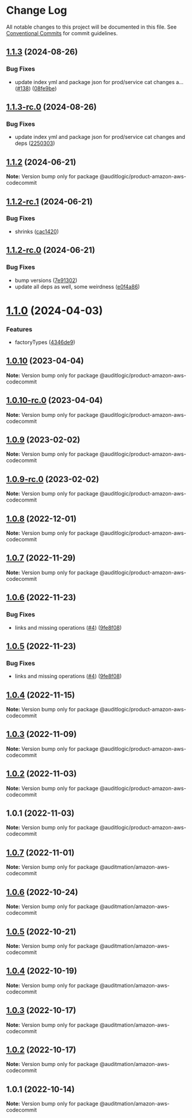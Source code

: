 # Change Log

All notable changes to this project will be documented in this file.
See [Conventional Commits](https://conventionalcommits.org) for commit guidelines.

## [1.1.3](https://github.com/auditlogic/product/compare/@auditlogic/product-amazon-aws-codecommit@1.1.2...@auditlogic/product-amazon-aws-codecommit@1.1.3) (2024-08-26)


### Bug Fixes

* update index yml and package json for prod/service cat changes a… ([#138](https://github.com/auditlogic/product/issues/138)) ([08fe9be](https://github.com/auditlogic/product/commit/08fe9beb1c8457462a19bc69caa02e6212d97e1a))





## [1.1.3-rc.0](https://github.com/auditlogic/product/compare/@auditlogic/product-amazon-aws-codecommit@1.1.2...@auditlogic/product-amazon-aws-codecommit@1.1.3-rc.0) (2024-08-26)


### Bug Fixes

* update index yml and package json for prod/service cat changes and deps ([2250303](https://github.com/auditlogic/product/commit/225030363a363608240135b7ebed386b28f01e4b))





## [1.1.2](https://github.com/auditlogic/product/compare/@auditlogic/product-amazon-aws-codecommit@1.1.2-rc.1...@auditlogic/product-amazon-aws-codecommit@1.1.2) (2024-06-21)

**Note:** Version bump only for package @auditlogic/product-amazon-aws-codecommit





## [1.1.2-rc.1](https://github.com/auditlogic/product/compare/@auditlogic/product-amazon-aws-codecommit@1.1.2-rc.0...@auditlogic/product-amazon-aws-codecommit@1.1.2-rc.1) (2024-06-21)


### Bug Fixes

* shrinks ([cac1420](https://github.com/auditlogic/product/commit/cac14200fefcd8183ab69fe89a47bd3f70f563e9))





## [1.1.2-rc.0](https://github.com/auditlogic/product/compare/@auditlogic/product-amazon-aws-codecommit@1.1.0...@auditlogic/product-amazon-aws-codecommit@1.1.2-rc.0) (2024-06-21)


### Bug Fixes

* bump versions ([7e91302](https://github.com/auditlogic/product/commit/7e913023b8b312150ed7762c32fbbe616be71de5))
* update all deps as well, some weirdness ([e0f4a86](https://github.com/auditlogic/product/commit/e0f4a864714e2d3de6bbf3da014d5312fe53be2f))





# [1.1.0](https://github.com/auditlogic/product/compare/@auditlogic/product-amazon-aws-codecommit@1.0.10...@auditlogic/product-amazon-aws-codecommit@1.1.0) (2024-04-03)


### Features

* factoryTypes ([4346de9](https://github.com/auditlogic/product/commit/4346de92693aee892fccf725338ffc7b80ab182b))





## [1.0.10](https://github.com/auditlogic/product/compare/@auditlogic/product-amazon-aws-codecommit@1.0.9...@auditlogic/product-amazon-aws-codecommit@1.0.10) (2023-04-04)

**Note:** Version bump only for package @auditlogic/product-amazon-aws-codecommit





## [1.0.10-rc.0](https://github.com/auditlogic/product/compare/@auditlogic/product-amazon-aws-codecommit@1.0.9...@auditlogic/product-amazon-aws-codecommit@1.0.10-rc.0) (2023-04-04)

**Note:** Version bump only for package @auditlogic/product-amazon-aws-codecommit





## [1.0.9](https://github.com/auditlogic/product/compare/@auditlogic/product-amazon-aws-codecommit@1.0.8...@auditlogic/product-amazon-aws-codecommit@1.0.9) (2023-02-02)

**Note:** Version bump only for package @auditlogic/product-amazon-aws-codecommit





## [1.0.9-rc.0](https://github.com/auditlogic/product/compare/@auditlogic/product-amazon-aws-codecommit@1.0.8...@auditlogic/product-amazon-aws-codecommit@1.0.9-rc.0) (2023-02-02)

**Note:** Version bump only for package @auditlogic/product-amazon-aws-codecommit





## [1.0.8](https://github.com/auditlogic/product/compare/@auditlogic/product-amazon-aws-codecommit@1.0.7...@auditlogic/product-amazon-aws-codecommit@1.0.8) (2022-12-01)

**Note:** Version bump only for package @auditlogic/product-amazon-aws-codecommit





## [1.0.7](https://github.com/auditlogic/product/compare/@auditlogic/product-amazon-aws-codecommit@1.0.6...@auditlogic/product-amazon-aws-codecommit@1.0.7) (2022-11-29)

**Note:** Version bump only for package @auditlogic/product-amazon-aws-codecommit





## [1.0.6](https://github.com/auditlogic/product/compare/@auditlogic/product-amazon-aws-codecommit@1.0.4...@auditlogic/product-amazon-aws-codecommit@1.0.6) (2022-11-23)


### Bug Fixes

* links and missing operations ([#4](https://github.com/auditlogic/product/issues/4)) ([9fe8f08](https://github.com/auditlogic/product/commit/9fe8f08fe7c57fdb79f991ac35bd6ac2e7dcad38))





## [1.0.5](https://github.com/auditlogic/product/compare/@auditlogic/product-amazon-aws-codecommit@1.0.4...@auditlogic/product-amazon-aws-codecommit@1.0.5) (2022-11-23)


### Bug Fixes

* links and missing operations ([#4](https://github.com/auditlogic/product/issues/4)) ([9fe8f08](https://github.com/auditlogic/product/commit/9fe8f08fe7c57fdb79f991ac35bd6ac2e7dcad38))





## [1.0.4](https://github.com/auditlogic/product/compare/@auditlogic/product-amazon-aws-codecommit@1.0.3...@auditlogic/product-amazon-aws-codecommit@1.0.4) (2022-11-15)

**Note:** Version bump only for package @auditlogic/product-amazon-aws-codecommit





## [1.0.3](https://github.com/auditlogic/product/compare/@auditlogic/product-amazon-aws-codecommit@1.0.2...@auditlogic/product-amazon-aws-codecommit@1.0.3) (2022-11-09)

**Note:** Version bump only for package @auditlogic/product-amazon-aws-codecommit





## [1.0.2](https://github.com/auditlogic/product/compare/@auditlogic/product-amazon-aws-codecommit@1.0.1...@auditlogic/product-amazon-aws-codecommit@1.0.2) (2022-11-03)

**Note:** Version bump only for package @auditlogic/product-amazon-aws-codecommit





## 1.0.1 (2022-11-03)

**Note:** Version bump only for package @auditlogic/product-amazon-aws-codecommit





## [1.0.7](https://github.com/auditmation/store-content/compare/@auditmation/amazon-aws-codecommit@1.0.6...@auditmation/amazon-aws-codecommit@1.0.7) (2022-11-01)

**Note:** Version bump only for package @auditmation/amazon-aws-codecommit





## [1.0.6](https://github.com/auditmation/store-content/compare/@auditmation/amazon-aws-codecommit@1.0.5...@auditmation/amazon-aws-codecommit@1.0.6) (2022-10-24)

**Note:** Version bump only for package @auditmation/amazon-aws-codecommit





## [1.0.5](https://github.com/auditmation/store-content/compare/@auditmation/amazon-aws-codecommit@1.0.4...@auditmation/amazon-aws-codecommit@1.0.5) (2022-10-21)

**Note:** Version bump only for package @auditmation/amazon-aws-codecommit





## [1.0.4](https://github.com/auditmation/store-content/compare/@auditmation/amazon-aws-codecommit@1.0.3...@auditmation/amazon-aws-codecommit@1.0.4) (2022-10-19)

**Note:** Version bump only for package @auditmation/amazon-aws-codecommit





## [1.0.3](https://github.com/auditmation/store-content/compare/@auditmation/amazon-aws-codecommit@1.0.2...@auditmation/amazon-aws-codecommit@1.0.3) (2022-10-17)

**Note:** Version bump only for package @auditmation/amazon-aws-codecommit





## [1.0.2](https://github.com/auditmation/store-content/compare/@auditmation/amazon-aws-codecommit@1.0.1...@auditmation/amazon-aws-codecommit@1.0.2) (2022-10-17)

**Note:** Version bump only for package @auditmation/amazon-aws-codecommit





## 1.0.1 (2022-10-14)

**Note:** Version bump only for package @auditmation/amazon-aws-codecommit
